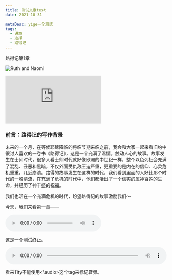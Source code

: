 ```yaml
---
title: 测试文章test
date: 2021-10-31

metaDesc: yige一个测试
tags:
  - 讲章
  - 选择
  - 路得记
---
```





路得记第1章


![Ruth and Naomi](https://lesbiannews.com/wp-content/uploads/2015/11/Ruth-and-Naomi-William-Blake.jpg)

<iframe src="https://res.cloudinary.com/jeshurun/video/upload/v1636422998/test/%E5%B8%B8%E5%B9%B4%E6%9C%9F_%E7%AC%AC25%E5%91%A8%E7%AC%AC3%E5%A4%A9_qqmmhi.mp3" class="resize-both" frameborder="0"></iframe>

### 前言：路得记的写作背景


未来的一个月，在等候耶稣降临的将临节期来临之前，我会和大家一起来看旧约中很讨人喜欢的一卷书《路得记》，这是一个充满了温情，触动人心的故事。故事发生在士师时代，很多人看士师时代就好像欧洲的中世纪一样，整个以色列社会充满了混乱、丑恶和黑暗，不仅外面受仇敌压迫严重，更重要的是内在的信仰、心灵危机重重，几近崩溃。路得的故事发生在这样的时代，我们看到里面的人好比那个时代的一股清流，在充满了危机的时代中，他们都活出了一个信实的属神百姓的生命，并经历了神丰盛的祝福。

我们也活在一个充满危机的时代，盼望路得记的故事激励我们～

今天，我们来看第一章——

<audio controls src="https://res.wx.qq.com/voice/getvoice?mediaid=MzU5NTM0NTIxNF8xMDAwMDIwOTc=">


</audio>

这是一个测试终止。

<audio controls="" src="https://res.cloudinary.com/jeshurun/video/upload/v1636422998/test/%E5%B8%B8%E5%B9%B4%E6%9C%9F_%E7%AC%AC25%E5%91%A8%E7%AC%AC3%E5%A4%A9_qqmmhi.mp3" style="width:100%;"></audio>


看来11ty不能使用\<\audio>这个tag来标记音频。


